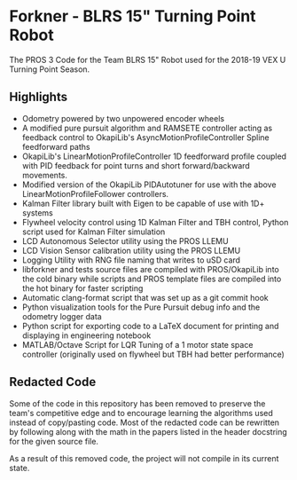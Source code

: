 # Forkner - BLRS 15" Turning Point Robot
The PROS 3 Code for the Team BLRS 15" Robot used for the 2018-19 VEX U Turning Point Season.

## Highlights
- Odometry powered by two unpowered encoder wheels
- A modified pure pursuit algorithm and RAMSETE controller acting as feedback control to OkapiLib's AsyncMotionProfileController Spline feedforward paths
- OkapiLib's LinearMotionProfileController 1D feedforward profile coupled with PID feedback for point turns and short forward/backward movements.
- Modified version of the OkapiLib PIDAutotuner for use with the above LinearMotionProfileFollower controllers.
- Kalman Filter library built with Eigen to be capable of use with 1D+ systems
- Flywheel velocity control using 1D Kalman Filter and TBH control, Python script used for Kalman Filter simulation
- LCD Autonomous Selector utility using the PROS LLEMU
- LCD Vision Sensor calibration utility using the PROS LLEMU
- Logging Utility with RNG file naming that writes to uSD card
- libforkner and tests source files are compiled with PROS/OkapiLib into the cold binary while scripts and PROS template files are compiled into the hot binary for faster scripting
- Automatic clang-format script that was set up as a git commit hook
- Python visualization tools for the Pure Pursuit debug info and the odometry logger data
- Python script for exporting code to a LaTeX document for printing and displaying in engineering notebook
- MATLAB/Octave Script for LQR Tuning of a 1 motor state space controller (originally used on flywheel but TBH had better performance)

## Redacted Code
Some of the code in this repository has been removed to preserve the team's competitive edge and to encourage learning the algorithms used instead of copy/pasting code. Most of the redacted code can be rewritten by following along with the math in the papers listed in the header docstring for the given source file.

As a result of this removed code, the project will not compile in its current state.
